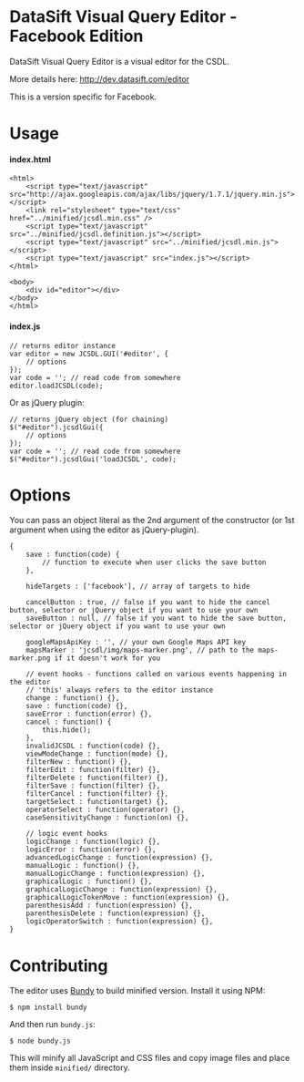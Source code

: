 DataSift Visual Query Editor - Facebook Edition
======

DataSift Visual Query Editor is a visual editor for the CSDL.

More details here: http://dev.datasift.com/editor

This is a version specific for Facebook.

Usage
======

#### index.html
    <html>
        <script type="text/javascript" src="http://ajax.googleapis.com/ajax/libs/jquery/1.7.1/jquery.min.js"></script>
	    <link rel="stylesheet" type="text/css" href="../minified/jcsdl.min.css" />
	    <script type="text/javascript" src="../minified/jcsdl.definition.js"></script>
	    <script type="text/javascript" src="../minified/jcsdl.min.js"></script>
	    <script type="text/javascript" src="index.js"></script>
	</html>

    <body>
        <div id="editor"></div>
    </body>
    </html>

#### index.js

	// returns editor instance
    var editor = new JCSDL.GUI('#editor', {
    	// options
    });
    var code = ''; // read code from somewhere
    editor.loadJCSDL(code);

Or as jQuery plugin:

	// returns jQuery object (for chaining)
    $("#editor").jcsdlGui({
    	// options
    });
    var code = ''; // read code from somewhere
    $("#editor").jcsdlGui('loadJCSDL', code);

Options
======

You can pass an object literal as the 2nd argument of the constructor (or 1st argument when using the editor as jQuery-plugin).

    {
    	save : function(code) {
    		// function to execute when user clicks the save button
    	},

    	hideTargets : ['facebook'], // array of targets to hide
    	
    	cancelButton : true, // false if you want to hide the cancel button, selector or jQuery object if you want to use your own
    	saveButton : null, // false if you want to hide the save button, selector or jQuery object if you want to use your own
    	
    	googleMapsApiKey : '', // your own Google Maps API key
    	mapsMarker : 'jcsdl/img/maps-marker.png', // path to the maps-marker.png if it doesn't work for you

    	// event hooks - functions called on various events happening in the editor
    	// 'this' always refers to the editor instance
    	change : function() {},
        save : function(code) {},
        saveError : function(error) {},
        cancel : function() {
            this.hide();
        },
        invalidJCSDL : function(code) {},
        viewModeChange : function(mode) {},
        filterNew : function() {},
        filterEdit : function(filter) {},
        filterDelete : function(filter) {},
        filterSave : function(filter) {},
        filterCancel : function(filter) {},
        targetSelect : function(target) {},
        operatorSelect : function(operator) {},
        caseSensitivityChange : function(on) {},

        // logic event hooks
        logicChange : function(logic) {},
        logicError : function(error) {},
        advancedLogicChange : function(expression) {},
        manualLogic : function() {},
        manualLogicChange : function(expression) {},
        graphicalLogic : function() {},
        graphicalLogicChange : function(expression) {},
        graphicalLogicTokenMove : function(expression) {},
        parenthesisAdd : function(expression) {},
        parenthesisDelete : function(expression) {},
        logicOperatorSwitch : function(expression) {},
    }


Contributing
======

The editor uses [Bundy](https://github.com/michaldudek/Bundy) to build minified version. Install it using NPM:

    $ npm install bundy

And then run `bundy.js`:

    $ node bundy.js

This will minify all JavaScript and CSS files and copy image files and place them inside `minified/` directory.